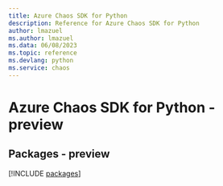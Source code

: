 ```yaml
---
title: Azure Chaos SDK for Python
description: Reference for Azure Chaos SDK for Python
author: lmazuel
ms.author: lmazuel
ms.data: 06/08/2023
ms.topic: reference
ms.devlang: python
ms.service: chaos
---
```

# Azure Chaos SDK for Python - preview
## Packages - preview
[!INCLUDE [packages](chaos-index.md)]